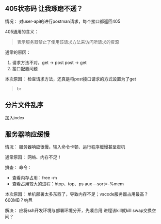 



## 405状态码 让我琢磨不透？
情况：
对user-api的进行postman请求，每个接口都返回405

405通用的含义：
> 表示服务器禁止了使用该请求方法来访问所请求的资源

通常的原因：
1. 请求方法不对，get -> post   post -> get 
2. 接口配置问题

本次原因：
检查请求方法，还真是将post接口请求的方式设置为了get

> br

## 分片文件乱序
加入index

## 服务器响应缓慢
情况：
服务器响应很慢，输入命令卡顿、运行程序缓慢甚至宕机

通常原因：
网络、内存不足！

排查：
命令：
* 查看内存占用：free -m
* 查看占用较大的进程：htop、top、ps aux --sort=-%mem

本次原因：
单机部署太多东西了，导致内存不足；vscode服务器占用最高？600MB？纳尼

解决：
应将ssh开发环境与部署环境分开，先凑合用 进程该kill就kill
swap交换空间？



